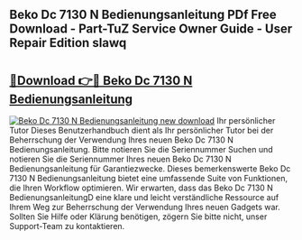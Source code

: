 ## Beko Dc 7130 N Bedienungsanleitung PDf Free Download - Part-TuZ Service Owner Guide - User Repair Edition sIawq

# <h2><a href="http://df0oru.blite.top/?on=Beko+Dc+7130+N+Bedienungsanleitung">🔗Download 👉🔴 Beko Dc 7130 N Bedienungsanleitung</a></h2>

[![Beko Dc 7130 N Bedienungsanleitung new download](https://i.imgur.com/lujVjoI.png)](http://df0oru.blite.top/?on=Beko+Dc+7130+N+Bedienungsanleitung)
Ihr persönlicher Tutor Dieses Benutzerhandbuch dient als Ihr persönlicher Tutor bei der Beherrschung der Verwendung Ihres neuen Beko Dc 7130 N Bedienungsanleitung. Bitte notieren Sie die Seriennummer Suchen und notieren Sie die Seriennummer Ihres neuen Beko Dc 7130 N Bedienungsanleitung für Garantiezwecke. Dieses bemerkenswerte Beko Dc 7130 N Bedienungsanleitung bietet eine umfassende Suite von Funktionen, die Ihren Workflow optimieren. Wir erwarten, dass das Beko Dc 7130 N BedienungsanleitungD eine klare und leicht verständliche Ressource auf Ihrem Weg zur Beherrschung der Verwendung Ihres neuen Gadgets war. Sollten Sie Hilfe oder Klärung benötigen, zögern Sie bitte nicht, unser Support-Team zu kontaktieren.

